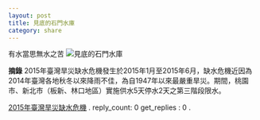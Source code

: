 ```yaml
---
layout: post
title: 見底的石門水庫
category: share
---
```

有水當思無水之苦
![見底的石門水庫](https://lh3.googleusercontent.com/eg8aWS-X2HryxSNaI4nWuTEmea3u3pGb2rtCZ_z74miLiiy9Par6ftieuB6rVgvU9wssbpDoD8BtF6sX-5i-NWIERFGAgw5Zy4HtZ_HS7MthsAqwnQYRF3tvJgFft5yyV04PrTs2Ddr96Xg8KOHYfvnRSxxtxr3L8WlFe-IM1RPQcj6WsPsjH5csILDjLMbhxLrgbXisLRuNlShKtH6O-yTYSUXh9nG-IQCRId6YiJ2G0Fxm7w3yXbe0Ns2IsIuBWEOatJ_dAcXLsHar7H6qGKEgx6IK6her94q19uBkWARFHU_89COVeVTyA9JH95ESYsBCQP9EebUf3PYpCAWpPScs_BUlXW1-dh2HTrH8Qf-w37vs9FlTWOeyTm8ZlI5iU3kl6NJJWmTq_Ivaer2yU6EOb4Xgdti0JdqdusikB1FRzEayooFgy-F2wihX7JHp90AfqHuwf3ZlfYo-n5jOyvJ0b87ni2UKfDjIMx__QaRBRLQP2KQx453s-hoRnr8SqzvT2v4DwoB2urYXuqurrYycsJ0c_T34rvAmyfG_zoJ78EY5gGB-H0qLmybimaccs82p_iP1FtA97CeS8QA2UJW4IvGl97zBAioJGB4PDsTuLuVMXy912bNRfN-vom6-F9xkRQtOeMr_nQEYHvL-_HNFHjlPy5tlUu6MzgnIDg=w659-h375-no)

**摘錄**  2015年臺灣旱災缺水危機發生於2015年1月至2015年6月，缺水危機近因為2014年臺灣各地秋冬以來降雨不佳，為自1947年以來最嚴重旱災。期間，桃園市、新北市（板新、林口地區）實施供水5天停水2天之第三階段限水。

[2015年臺灣旱災缺水危機](https://zh.wikipedia.org/wiki/2015%E5%B9%B4%E8%87%BA%E7%81%A3%E6%97%B1%E7%81%BD%E7%BC%BA%E6%B0%B4%E5%8D%B1%E6%A9%9F)
.
reply_count: 0
get_replies : 0
.
